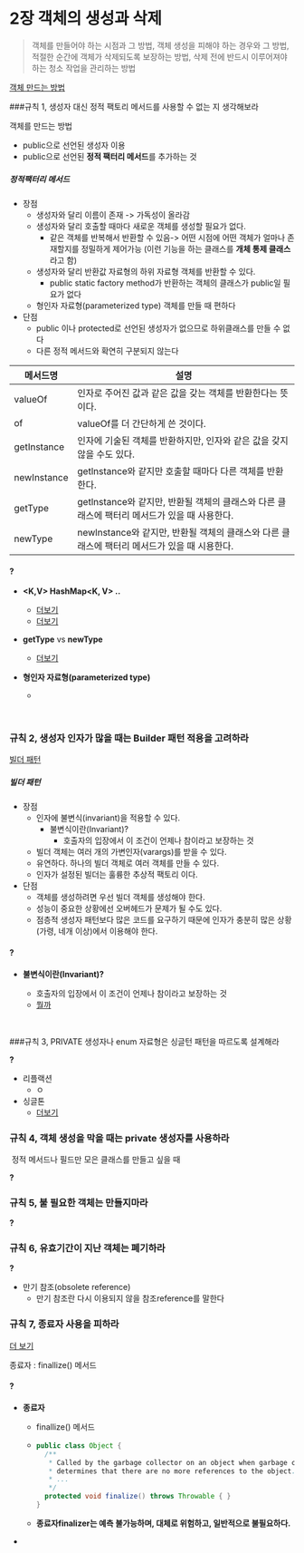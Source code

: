 # 2장 객체의 생성과 삭제

> 객체를 만들어야 하는 시점과 그 방법, 객체 생성을 피해야 하는 경우와 그 방법, 적절한 순간에 객체가 삭제되도록 보장하는 방법, 삭제 전에 반드시 이루어져야 하는 청소 작업을 관리하는 방법

[객체 만드는 방법](http://java.ihoney.pe.kr/23)

###규칙 1, 생성자 대신 정적 팩토리 메서드를 사용할 수 없는 지 생각해보라

객체를 만드는 방법 

- public으로 선언된 생성자 이용
- public으로 선언된 **정적 팩터리 메서드**를 추가하는 것



##### 정적팩터리 메서드

- 장점
  - 생성자와 달리 이름이 존재 -> 가독성이 올라감
  - 생성자와 달리 호출할 때마다 새로운 객체를 생성할 필요가 없다.
    - 같은 객체를 반복해서 반환할 수 있음-> 어떤 시점에 어떤 객체가 얼마나 존재할지를 정밀하게 제어가능 (이런 기능을 하는 클래스를 **개체 통제 클래스**라고 함)
  - 생성자와 달리 반환값 자료형의 하위 자료형 객체를 반환할 수 있다.
    - public static factory method가 반환하는 객체의 클래스가 public일 필요가 없다
  - 형인자 자료형(parameterized type) 객체를 만들 때 편하다
- 단점
  - public 이나 protected로 선언된 생성자가 없으므로 하위클래스를 만들 수 없다
  - 다른 정적 메서드와 확연히 구분되지 않는다


| 메서드명    | 설명                                                         |
| ----------- | ------------------------------------------------------------ |
| valueOf     | 인자로 주어진 값과 같은 값을 갖는 객체를 반환한다는 뜻이다.  |
| of          | valueOf를 더 간단하게 쓴 것이다.                             |
| getInstance | 인자에 기술된 객체를 반환하지만, 인자와 같은 값을 갖지 않을 수도 있다. |
| newInstance | getlnstance와 같지만 호출할 때마다 다른 객체를 반환한다.     |
| getType     | getlnstance와 같지만, 반환될 객체의 클래스와 다른 클래스에 팩터리 메서드가 있을 때 사용한다. |
| newType     | newlnstance와 같지만, 반환될 객체의 클래스와 다른 클래스에 팩터리 메서드가 있을 때 시용한다. |





#### ?

- **<K,V> HashMap<K, V> ..**

  - [더보기](http://lng1982.tistory.com/240)
  - [더보기](http://palpit.tistory.com/668)

- **getType** vs **newType**

  - [더보기](https://stackoverflow.com/questions/39217359/static-factory-methods-gettype-newtype-examples)

- **형인자 자료형(parameterized type)** 

  - ​

  ​




### 규칙 2, 생성자 인자가 많을 때는 Builder 패턴 적용을 고려하라

[빌더 패턴](https://inthej.com/tag/%EB%B9%8C%EB%8D%94-%ED%8C%A8%ED%84%B4/)

##### 빌더 패턴

- 장점
  - 인자에 불변식(invariant)을 적용할 수 있다.
    - 불변식이란(Invariant)?
      -  호출자의 입장에서 이 조건이 언제나 참이라고 보장하는 것
  - 빌더 객체는 여러 개의 가변인자(varargs)를 받을 수 있다.
  - 유연하다. 하나의 빌더 객체로 여러 객체를 만들 수 있다.
  - 인자가 설정된 빌더는 훌륭한 추상적 팩토리 이다.
- 단점
  - 객체를 생성하려면 우선 빌더 객체를 생성해야 한다.
  - 성능이 중요한 상황에선 오버헤드가 문제가 될 수도 있다.
  - 점층적 생성자 패턴보다 많은 코드를 요구하기 때문에 인자가 충분히 많은 상황(가령, 네개 이상)에서 이용해야 한다.


#### ?

- **불변식이란(Invariant)?**

  -  호출자의 입장에서 이 조건이 언제나 참이라고 보장하는 것
  - [뭘까](https://stackoverflow.com/questions/8902331/what-is-a-class-invariant-in-java)

  ​



###규칙 3, PRIVATE 생성자나 enum 자료형은 싱글턴 패턴을 따르도록 설계해라

**?**

- 리플랙션
  - ㅇ
- 싱글톤
  - [더보기](https://blog.seotory.com/post/2016/03/java-singleton-pattern)

### 규칙 4, 객체 생성을 막을 때는 private 생성자를 사용하라 

​	정적 메서드나 필드만 모은 클래스를 만들고 싶을 때

**?**

### 규칙 5, 불 필요한 객체는 만들지마라 

**?**





### 규칙 6, 유효기간이 지난 객체는 폐기하라

**?**

- 만기 참조(obsolete reference)
  - 만기 참조란 다시 이용되지 않을 참조reference를 말한다

### 규칙 7, 종료자 사용을 피하라

[더 보기](http://egloos.zum.com/hahaha333/v/3905581)

종료자 : finallize() 메서드 



#### ?

- **종료자** 

  - finallize() 메서드 

  - ```java
    public class Object {
      /**
       * Called by the garbage collector on an object when garbage collection
       * determines that there are no more references to the object.
       * ...
       */
      protected void finalize() throws Throwable { }
    }
    ```

  -  **종료자finalizer는 예측 불가능하며, 대체로 위험하고, 일반적으로 불필요하다.** 

-  ​